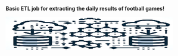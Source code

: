 **Basic ETL job for extracting the daily results of football games!**

<p align="centering">
  <img src="etl.png" height ="90" width="450" title="hover text">
</p>
